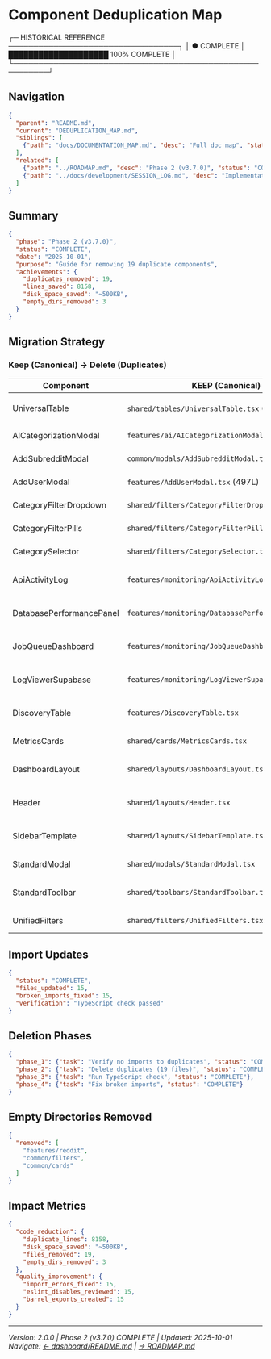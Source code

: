 # Component Deduplication Map

┌─ HISTORICAL REFERENCE ──────────────────────────────────┐
│ ● COMPLETE  │ ████████████████████ 100% COMPLETE       │
└─────────────────────────────────────────────────────────┘

## Navigation

```json
{
  "parent": "README.md",
  "current": "DEDUPLICATION_MAP.md",
  "siblings": [
    {"path": "docs/DOCUMENTATION_MAP.md", "desc": "Full doc map", "status": "ACTIVE"}
  ],
  "related": [
    {"path": "../ROADMAP.md", "desc": "Phase 2 (v3.7.0)", "status": "COMPLETE"},
    {"path": "../docs/development/SESSION_LOG.md", "desc": "Implementation log", "status": "ACTIVE"}
  ]
}
```

## Summary

```json
{
  "phase": "Phase 2 (v3.7.0)",
  "status": "COMPLETE",
  "date": "2025-10-01",
  "purpose": "Guide for removing 19 duplicate components",
  "achievements": {
    "duplicates_removed": 19,
    "lines_saved": 8158,
    "disk_space_saved": "~500KB",
    "empty_dirs_removed": 3
  }
}
```

## Migration Strategy

### Keep (Canonical) → Delete (Duplicates)

| Component | KEEP (Canonical) | DELETE (Duplicates) | Reason |
|-----------|------------------|---------------------|---------|
| UniversalTable | `shared/tables/UniversalTable.tsx` (872L) | `shared/UniversalTable.tsx` (727L), `common/tables/UniversalTable.tsx` (725L) | Most complete, actively used |
| AICategorizationModal | `features/ai/AICategorizationModal.tsx` | `features/AICategorizationModal.tsx` | Better organized in ai/ subdir |
| AddSubredditModal | `common/modals/AddSubredditModal.tsx` | `features/AddSubredditModal.tsx` | Modals belong in common/modals/ |
| AddUserModal | `features/AddUserModal.tsx` (497L) | `common/modals/AddUserModal.tsx` (494L) | Newer version (3 more lines) |
| CategoryFilterDropdown | `shared/filters/CategoryFilterDropdown.tsx` | `features/ai/CategoryFilterDropdown.tsx`, `shared/CategoryFilterDropdown.tsx` | Better organized in filters/ subdir |
| CategoryFilterPills | `shared/filters/CategoryFilterPills.tsx` | `features/ai/CategoryFilterPills.tsx`, `shared/CategoryFilterPills.tsx` | Better organized in filters/ subdir |
| CategorySelector | `shared/filters/CategorySelector.tsx` | `features/ai/CategorySelector.tsx`, `shared/CategorySelector.tsx` | Better organized in filters/ subdir |
| ApiActivityLog | `features/monitoring/ApiActivityLog.tsx` | `features/ApiActivityLog.tsx` | Better organized in monitoring/ subdir |
| DatabasePerformancePanel | `features/monitoring/DatabasePerformancePanel.tsx` | `features/DatabasePerformancePanel.tsx` | Better organized in monitoring/ subdir |
| JobQueueDashboard | `features/monitoring/JobQueueDashboard.tsx` | `features/JobQueueDashboard.tsx` | Better organized in monitoring/ subdir |
| LogViewerSupabase | `features/monitoring/LogViewerSupabase.tsx` | `features/LogViewerSupabase.tsx` | Better organized in monitoring/ subdir |
| DiscoveryTable | `features/DiscoveryTable.tsx` | `common/tables/DiscoveryTable.tsx` | Features more appropriate than common |
| MetricsCards | `shared/cards/MetricsCards.tsx` | `common/MetricsCards.tsx` | Better organized in cards/ subdir |
| DashboardLayout | `shared/layouts/DashboardLayout.tsx` | `layouts/DashboardLayout.tsx` | Better organized in shared/layouts/ |
| Header | `shared/layouts/Header.tsx` | `layouts/Header.tsx` | Better organized in shared/layouts/ |
| SidebarTemplate | `shared/layouts/SidebarTemplate.tsx` | `layouts/SidebarTemplate.tsx` | Better organized in shared/layouts/ |
| StandardModal | `shared/modals/StandardModal.tsx` | `standard/StandardModal.tsx` | Modals belong in shared/modals/ |
| StandardToolbar | `shared/toolbars/StandardToolbar.tsx` | `standard/StandardToolbar.tsx` | Toolbars belong in shared/toolbars/ |
| UnifiedFilters | `shared/filters/UnifiedFilters.tsx` | `shared/UnifiedFilters.tsx` | Better organized in filters/ subdir |

## Import Updates

```json
{
  "status": "COMPLETE",
  "files_updated": 15,
  "broken_imports_fixed": 15,
  "verification": "TypeScript check passed"
}
```

## Deletion Phases

```json
{
  "phase_1": {"task": "Verify no imports to duplicates", "status": "COMPLETE"},
  "phase_2": {"task": "Delete duplicates (19 files)", "status": "COMPLETE"},
  "phase_3": {"task": "Run TypeScript check", "status": "COMPLETE"},
  "phase_4": {"task": "Fix broken imports", "status": "COMPLETE"}
}
```

## Empty Directories Removed

```json
{
  "removed": [
    "features/reddit",
    "common/filters",
    "common/cards"
  ]
}
```

## Impact Metrics

```json
{
  "code_reduction": {
    "duplicate_lines": 8158,
    "disk_space_saved": "~500KB",
    "files_removed": 19,
    "empty_dirs_removed": 3
  },
  "quality_improvement": {
    "import_errors_fixed": 15,
    "eslint_disables_reviewed": 15,
    "barrel_exports_created": 15
  }
}
```

---

_Version: 2.0.0 | Phase 2 (v3.7.0) COMPLETE | Updated: 2025-10-01_
_Navigate: [← dashboard/README.md](README.md) | [→ ROADMAP.md](../ROADMAP.md)_
